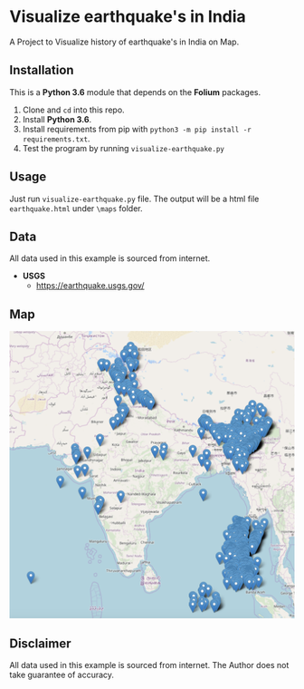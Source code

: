 # Visualize earthquake's in India
A Project to Visualize history of earthquake's in India on Map. 

## Installation

This is a **Python 3.6** module that depends on the **Folium** packages.

1. Clone and `cd` into this repo.
2. Install **Python 3.6**.
3. Install requirements from pip with `python3 -m pip install -r requirements.txt`.
4. Test the program by running `visualize-earthquake.py` 

## Usage
Just run `visualize-earthquake.py` file. The output will be a html file `earthquake.html` under `\maps` folder. 

## Data
All data used in this example is sourced from internet.
* **USGS**
    * https://earthquake.usgs.gov/


## Map

![Map](img/earthquake.png)


## Disclaimer
All data used in this example is sourced from internet. The Author does not take guarantee of accuracy.  
